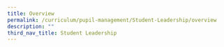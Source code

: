 ```yaml
---
title: Overview
permalink: /curriculum/pupil-management/Student-Leadership/overview
description: ""
third_nav_title: Student Leadership
---
```

